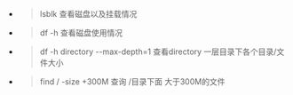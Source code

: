 - > lsblk 查看磁盘以及挂载情况  
- > df -h 查看磁盘使用情况
- > df -h directory --max-depth=1 查看directory 一层目录下各个目录/文件大小
- > find / -size +300M 查询 /目录下面 大于300M的文件 